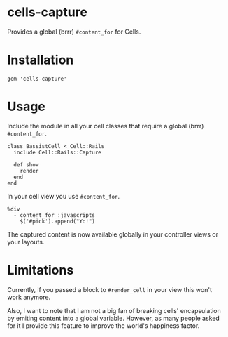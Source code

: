 # cells-capture

Provides a global (brrr) `#content_for` for Cells.


# Installation

	gem 'cells-capture'


# Usage

Include the module in all your cell classes that require a global (brrr) `#content_for`.

	class BassistCell < Cell::Rails
	  include Cell::Rails::Capture

	  def show
	    render
	  end
	end

In your cell view you use `#content_for`.

	%div
	  - content_for :javascripts
	    $('#pick').append("Yo!")

The captured content is now available globally in your controller views or your layouts.

# Limitations

Currently, if you passed a block to `#render_cell` in your view this won't work anymore.

Also, I want to note that I am not a big fan of breaking cells' encapsulation by emiting content into a global variable. However, as many people asked for it I provide this feature to improve the world's happiness factor.